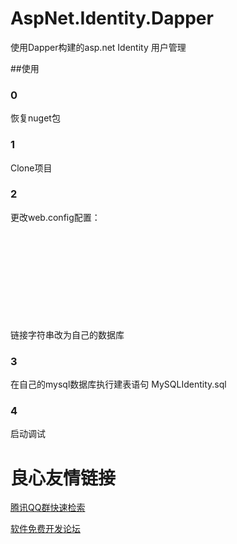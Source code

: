 # AspNet.Identity.Dapper
使用Dapper构建的asp.net Identity 用户管理

##使用
### 0
恢复nuget包

### 1 
Clone项目

### 2
更改web.config配置：
```
  
     
     
   
   
     

     
     
     
```
链接字符串改为自己的数据库

### 3
在自己的mysql数据库执行建表语句
MySQLIdentity.sql

### 4
启动调试

 # 良心友情链接

[腾讯QQ群快速检索](http://u.720life.cn/s/8cf73f7c)

[软件免费开发论坛](http://u.720life.cn/s/bbb01dc0)